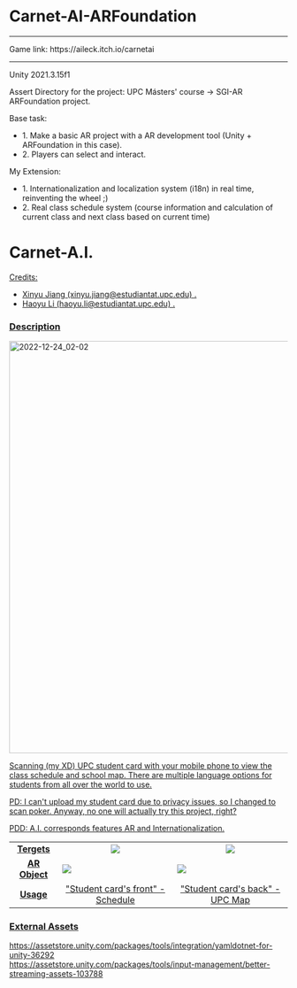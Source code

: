 # Carnet-AI-ARFoundation
<hr>
Game link: https://aileck.itch.io/carnetai
<hr>
Unity 2021.3.15f1

Assert Directory for the project: UPC Másters' course -> SGI-AR ARFoundation project.

Base task:
<ul>
<li>1. Make a basic AR project with a AR development tool (Unity + ARFoundation in this case).</li>
<li>2. Players can select and interact.</li>
</ul>

My Extension:
<ul>
<li>1. Internationalization and localization system (i18n) in real time, reinventing the wheel ;) </li>
<li>2. Real class schedule system (course information and calculation of current class and next class based on current time)</li>
</ul>

<h1>Carnet-A.I.</h1>
<u>
Credits:
<ul>
<li>Xinyu Jiang (xinyu.jiang@estudiantat.upc.edu) .</li>
<li>Haoyu Li (haoyu.li@estudiantat.upc.edu) .</li>
</ul>

<h3>Description</h3>
  <img width="745" alt="2022-12-24_02-02" src="https://user-images.githubusercontent.com/61742408/209434739-df75918d-7de2-47cf-973b-d500dcf43d69.png">
<p>Scanning (my XD) UPC student card with your mobile phone to view the class schedule and school map. There are multiple language options for students from all over the world to use. </p>
<p>PD: I can't upload my student card due to privacy issues, so I changed to scan poker. Anyway, no one will actually try this project, right?</p>
<p>PDD: A.I. corresponds features AR and Internationalization.</p>

<table>
  <tr>
     <td  align=center><b>Tergets</b></td>
        <td align=center><img  src="https://user-images.githubusercontent.com/61742408/209436013-c66d4c6b-7ddf-4113-8d60-08107a6fbb00.png"> </td>
        <td align=center> <img src="https://user-images.githubusercontent.com/61742408/209436083-fa43be7c-03a5-4ba0-9517-d241490b84de.png"> </td>
     </tr>
    <tr>
     <td  align=center><b>AR Object</b></td>
        <td> <img src="https://user-images.githubusercontent.com/61742408/209436233-d56d3ae6-faea-47f8-bb1f-36bf035e4486.png"> </td>
        <td> <img src="https://user-images.githubusercontent.com/61742408/209436248-7c135f73-c791-4a25-967f-b7720b882fa2.png"> </td>
     </tr>
       <td  align=center><b>Usage</b></td>
        <td  align=center> "Student card's front" - Schedule</td>
        <td  align=center> "Student card's back" - UPC Map</td>
     </tr>
  
</table>
<h3>External Assets</h3>
https://assetstore.unity.com/packages/tools/integration/yamldotnet-for-unity-36292 <br>
https://assetstore.unity.com/packages/tools/input-management/better-streaming-assets-103788 <br>


